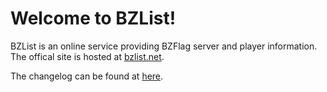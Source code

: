 # Welcome to BZList!

BZList is an online service providing BZFlag server and player information. The offical site is hosted at [bzlist.net](https://bzlist.net).

The changelog can be found at [here](CHANGELOG.md).
